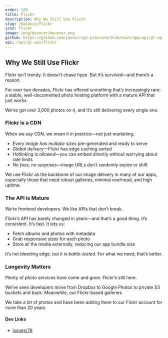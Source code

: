 ```yaml
---
order: 129
title: Flickr
description: Why We Still Use Flickr
slug: /balance/flickr
icon: flickr
image: /png/bouncer/bouncer.png
github: https://github.com/javascript-pro/core/blob/main/app/api/gl-api/flickr/route.ts
api: /api/gl-api/flickr
---
```


## Why We Still Use Flickr

Flickr isn’t trendy. It doesn’t chase hype. But it’s survived—and there’s a reason.

For over two decades, Flickr has offered something that’s increasingly rare: a stable, well-documented photo hosting platform with a mature API that just works.

We’ve got over 3,000 photos on it, and it’s still delivering every single one.

### Flickr is a CDN

When we say CDN, we mean it in practice—not just marketing.

- _Every image has multiple sizes_ pre-generated and ready to serve
- _Global delivery_—Flickr has edge caching sorted
- _Hotlinking is allowed_—you can embed directly without worrying about rate limits
- _No fuss, no surprises_—image URLs don’t randomly expire or shift

We use Flickr as the backbone of our image delivery in many of our apps, especially those that need robust galleries, minimal overhead, and high uptime.

### The API is Mature

We’re frontend developers. We like APIs that don’t break.

Flickr’s API has barely changed in years—and that’s a good thing. It’s consistent. It’s fast. It lets us:

- Fetch albums and photos with metadata
- Grab responsive sizes for each photo
- Store all the media externally, reducing our app bundle size

It’s not bleeding edge, but it is _battle-tested_. For what we need, that’s better.

### Longevity Matters

Plenty of photo services have come and gone. Flickr’s still here.

We’ve seen developers move from Dropbox to Google Photos to private S3 buckets and back. Meanwhile, our Flickr-based galleries

We take a lot of photos and have been adding them to our Flickr account for more than 20 years

#### Dev Links

- [issues/76](https://github.com/javascript-pro/core/issues/76)

